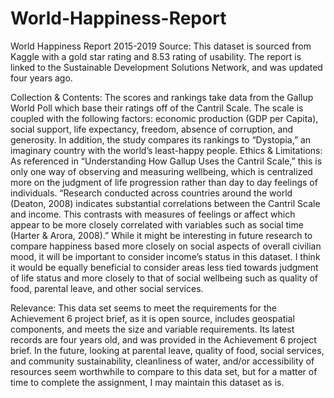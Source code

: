 # World-Happiness-Report

World Happiness Report 2015-2019
Source: This dataset is sourced from Kaggle with a gold star rating and 8.53 rating of usability.
The report is linked to the Sustainable Development Solutions Network, and was updated four
years ago.

Collection & Contents: The scores and rankings take data from the Gallup World Poll which
base their ratings off of the Cantril Scale. The scale is coupled with the following factors:
economic production (GDP per Capita), social support, life expectancy, freedom, absence of
corruption, and generosity. In addition, the study compares its rankings to “Dystopia,” an
imaginary country with the world’s least-happy people.
Ethics & Limitations: As referenced in “Understanding How Gallup Uses the Cantril Scale,”
this is only one way of observing and measuring wellbeing, which is centralized more on the
judgment of life progression rather than day to day feelings of individuals. “Research conducted
across countries around the world (Deaton, 2008) indicates substantial correlations between the
Cantril Scale and income. This contrasts with measures of feelings or affect which appear to be
more closely correlated with variables such as social time (Harter & Arora, 2008).” While it might
be interesting in future research to compare happiness based more closely on social aspects of
overall civilian mood, it will be important to consider income’s status in this dataset. I think it
would be equally beneficial to consider areas less tied towards judgment of life status and more
closely to that of social wellbeing such as quality of food, parental leave, and other social
services.

Relevance: This data set seems to meet the requirements for the Achievement 6 project brief,
as it is open source, includes geospatial components, and meets the size and variable
requirements. Its latest records are four years old, and was provided in the Achievement 6
project brief. In the future, looking at parental leave, quality of food, social services, and
community sustainability, cleanliness of water, and/or accessibility of resources seem worthwhile
to compare to this data set, but for a matter of time to complete the assignment, I may maintain
this dataset as is.
